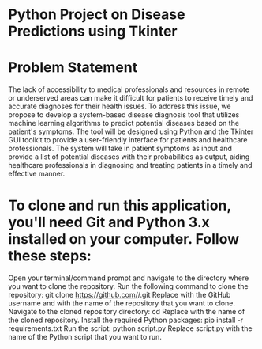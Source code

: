 # Python Project on Disease Predictions using Tkinter
# Problem Statement 
The lack of accessibility to medical professionals and resources in remote or underserved areas can make it difficult for patients to receive timely and accurate diagnoses for their health issues. To address this issue, we propose to develop a system-based disease diagnosis tool that utilizes machine learning algorithms to predict potential diseases based on the patient's symptoms. The tool will be designed using Python and the Tkinter GUI toolkit to provide a user-friendly interface for patients and healthcare professionals. The system will take in patient symptoms as input and provide a list of potential diseases with their probabilities as output, aiding healthcare professionals in diagnosing and treating patients in a timely and effective manner.

# To clone and run this application, you'll need Git and Python 3.x installed on your computer. Follow these steps:
Open your terminal/command prompt and navigate to the directory where you want to clone the repository.
Run the following command to clone the repository:
git clone https://github.com/<username>/<repository-name>.git
Replace <username> with the GitHub username and <repository-name> with the name of the repository that you want to clone.
Navigate to the cloned repository directory:
cd <repository-name>
Replace <repository-name> with the name of the cloned repository.
Install the required Python packages:
pip install -r requirements.txt
Run the script:
python script.py
Replace script.py with the name of the Python script that you want to run.
